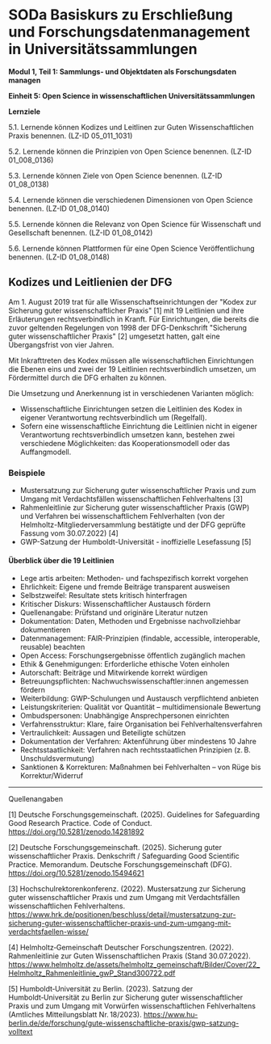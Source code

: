 <!--

author: Canan Hastik 
author: Rebekka Reichert 
email:    
version:  v1
language: DE
lizenz: cc by
modultitel: Modul 1, Teil 1: Sammlungs- und Objektdaten als Forschungsdaten managen
einheitstitel: Open Science in wissenschaftlichen Universitätssammlungen
lernziele:
* Lernende können Kodizes und Leitlinen zur Guten Wissenschaftlichen Praxis benennen. (LZ-ID 05_011_1031)
* Lernende können die Prinzipien von Open Science benennen. (LZ-ID 01_008_0136)
* Lernende können Ziele von Open Science benennen. (LZ-ID 01_08_0138)
* Lernende können die verschiedenen Dimensionen von Open Science benennen. (LZ-ID 01_08_0140)
* Lernende können die Relevanz von Open Science für Wissenschaft und Gesellschaft benennen. (LZ-ID 01_08_0142)
* Lernende können Plattformen für eine Open Science Veröffentlichung benennen. (LZ-ID 01_08_0148)


icon:     https://raw.githubusercontent.com/chastik/Beratung_Dateityp_Bild/refs/heads/main/SODa-Logo_full.svg
link:     https://raw.githubusercontent.com/chastik/Beratung/refs/heads/main/soda.css

comment:  WissKi SODA OERs

-->

# SODa Basiskurs zu Erschließung und Forschungsdatenmanagement in Universitätssammlungen

**Modul 1, Teil 1: Sammlungs- und Objektdaten als Forschungsdaten managen**

**Einheit 5: Open Science in wissenschaftlichen Universitätssammlungen**

**Lernziele**

5.1. Lernende können Kodizes und Leitlinen zur Guten Wissenschaftlichen Praxis benennen. (LZ-ID 05_011_1031)

5.2. Lernende können die Prinzipien von Open Science benennen. (LZ-ID 01_008_0136)

5.3. Lernende können Ziele von Open Science benennen. (LZ-ID 01_08_0138)

5.4. Lernende können die verschiedenen Dimensionen von Open Science benennen. (LZ-ID 01_08_0140)

5.5. Lernende können die Relevanz von Open Science für Wissenschaft und Gesellschaft benennen. (LZ-ID 01_08_0142)

5.6. Lernende können Plattformen für eine Open Science Veröffentlichung benennen. (LZ-ID 01_08_0148)

## Kodizes und Leitlienien der DFG

Am 1. August 2019 trat für alle Wissenschaftseinrichtungen der "Kodex zur Sicherung guter wissenschaftlicher Praxis" [1] mit 19 Leitlinien und ihre Erläuterungen rechtsverbindlich in Kranft.
Für Einrichtungen, die bereits die zuvor geltenden Regelungen von 1998 der DFG-Denkschrift "Sicherung guter wissenschaftlicher Praxis" [2] umgesetzt hatten, galt eine Übergangsfrist von vier Jahren. 

Mit Inkrafttreten des Kodex müssen alle wissenschaftlichen Einrichtungen die Ebenen eins und zwei der 19 Leitlinien rechtsverbindlich umsetzen, um Fördermittel durch die DFG erhalten zu können.

Die Umsetzung und Anerkennung ist in verschiedenen Varianten möglich:

* Wissenschaftliche Einrichtungen setzen die Leitlinien des Kodex in eigener Verantwortung rechtsverbindlich um (Regelfall).
* Sofern eine wissenschaftliche Einrichtung die Leitlinien nicht in eigener Verantwortung rechtsverbindlich umsetzen kann, bestehen zwei verschiedene Möglichkeiten: das Kooperationsmodell oder das Auffangmodell.

### Beispiele

* Mustersatzung zur Sicherung guter wissenschaftlicher Praxis und zum Umgang mit Verdachtsfällen wissenschaftlichen Fehlverhaltens [3]
* Rahmenleitlinie zur Sicherung guter wissenschaftlicher Praxis (GWP) und Verfahren bei wissenschaftlichem Fehlverhalten (von der Helmholtz-Mitgliederversammlung bestätigte und der DFG geprüfte Fassung vom 30.07.2022) [4]
* GWP-Satzung der Humboldt-Universität - inoffizielle Lesefassung [5]

#### Überblick über die 19 Leitlinien

* Lege artis arbeiten: Methoden- und fachspezifisch korrekt vorgehen
* Ehrlichkeit: Eigene und fremde Beiträge transparent ausweisen
* Selbstzweifel: Resultate stets kritisch hinterfragen
* Kritischer Diskurs: Wissenschaftlicher Austausch fördern
* Quellenangabe: Prüfstand und originäre Literatur nutzen
* Dokumentation: Daten, Methoden und Ergebnisse nachvollziehbar dokumentieren
* Datenmanagement: FAIR-Prinzipien (findable, accessible, interoperable, reusable) beachten
* Open Access: Forschungsergebnisse öffentlich zugänglich machen
* Ethik & Genehmigungen: Erforderliche ethische Voten einholen
* Autorschaft: Beiträge und Mitwirkende korrekt würdigen
* Betreuungspflichten: Nachwuchswissenschaftler:innen angemessen fördern
* Weiterbildung: GWP-Schulungen und Austausch verpflichtend anbieten
* Leistungskriterien: Qualität vor Quantität – multidimensionale Bewertung
* Ombudspersonen: Unabhängige Ansprechpersonen einrichten
* Verfahrensstruktur: Klare, faire Organisation bei Fehlverhaltensverfahren
* Vertraulichkeit: Aussagen und Beteiligte schützen
* Dokumentation der Verfahren: Aktenführung über mindestens 10 Jahre
* Rechtsstaatlichkeit: Verfahren nach rechtsstaatlichen Prinzipien (z. B. Unschuldsvermutung)
* Sanktionen & Korrekturen: Maßnahmen bei Fehlverhalten – von Rüge bis Korrektur/Widerruf



-----------
Quellenangaben

[1] Deutsche Forschungsgemeinschaft. (2025). Guidelines for Safeguarding Good Research Practice. Code of Conduct. https://doi.org/10.5281/zenodo.14281892

[2] Deutsche Forschungsgemeinschaft. (2025). Sicherung guter wissenschaftlicher Praxis. Denkschrift / Safeguarding Good Scientific Practice. Memorandum. Deutsche Forschungsgemeinschaft (DFG). https://doi.org/10.5281/zenodo.15494621

[3] Hochschulrektorenkonferenz. (2022). Mustersatzung zur Sicherung guter wissenschaftlicher Praxis und zum Umgang mit Verdachtsfällen wissenschaftlichen Fehlverhaltens. https://www.hrk.de/positionen/beschluss/detail/mustersatzung-zur-sicherung-guter-wissenschaftlicher-praxis-und-zum-umgang-mit-verdachtsfaellen-wisse/

[4] Helmholtz‑Gemeinschaft Deutscher Forschungszentren. (2022). Rahmenleitlinie zur Guten Wissenschaftlichen Praxis (Stand 30.07.2022). https://www.helmholtz.de/assets/helmholtz_gemeinschaft/Bilder/Cover/22_Helmholtz_Rahmenleitlinie_gwP_Stand300722.pdf

[5] Humboldt‑Universität zu Berlin. (2023). Satzung der Humboldt‑Universität zu Berlin zur Sicherung guter wissenschaftlicher Praxis und zum Umgang mit Vorwürfen wissenschaftlichen Fehlverhaltens (Amtliches Mitteilungsblatt Nr. 18/2023). https://www.hu-berlin.de/de/forschung/gute-wissenschaftliche-praxis/gwp-satzung-volltext





